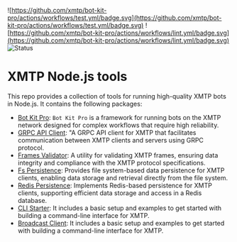 ![https://github.com/xmtp/bot-kit-pro/actions/workflows/test.yml/badge.svg](https://github.com/xmtp/bot-kit-pro/actions/workflows/test.yml/badge.svg) ![https://github.com/xmtp/bot-kit-pro/actions/workflows/lint.yml/badge.svg](https://github.com/xmtp/bot-kit-pro/actions/workflows/lint.yml/badge.svg) ![Status](https://img.shields.io/badge/Project_status-Alpha-orange)

# XMTP Node.js tools

This repo provides a collection of tools for running high-quality XMTP bots in Node.js. It contains the following packages:

- [Bot Kit Pro](./packages/bot-kit-pro/README.md): `Bot Kit Pro` is a framework for running bots on the XMTP network designed for complex workflows that require high reliability.
- [GRPC API Client](./packages/grpc-api-client/README.md): "A GRPC API client for XMTP that facilitates communication between XMTP clients and servers using GRPC protocol.
- [Frames Validator](./packages/frames-validator/README.md): A utility for validating XMTP frames, ensuring data integrity and compliance with the XMTP protocol specifications.
- [Fs Persistence](./packages/fs-persistence/README.md): Provides file system-based data persistence for XMTP clients, enabling data storage and retrieval directly from the file system.
- [Redis Persistence](./packages/redis-persistence/README.md): Implements Redis-based persistence for XMTP clients, supporting efficient data storage and access in a Redis database.
- [CLI Starter](./packages/cli-starter/README.md): It includes a basic setup and examples to get started with building a command-line interface for XMTP.
- [Broadcast Client](./packages/broadcast/README.md): It includes a basic setup and examples to get started with building a command-line interface for XMTP.
